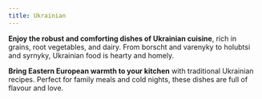 ```yaml
---
title: Ukrainian
---
```


**Enjoy the robust and comforting dishes of Ukrainian cuisine**, rich in grains, root vegetables, and dairy. From borscht and varenyky to holubtsi and syrnyky, Ukrainian food is hearty and homely.

**Bring Eastern European warmth to your kitchen** with traditional Ukrainian recipes. Perfect for family meals and cold nights, these dishes are full of flavour and love.
